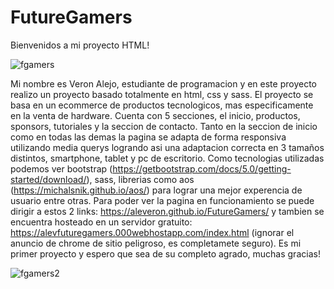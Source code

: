 # FutureGamers
Bienvenidos a mi proyecto HTML!

![fgamers](https://user-images.githubusercontent.com/87399606/163244079-c8cf069f-accf-4f27-a929-eaa518192b8a.png)

Mi nombre es Veron Alejo, estudiante de programacion y en este proyecto realizo un proyecto basado totalmente en html, css y sass. 
 El proyecto se basa en un ecommerce de productos tecnologicos, mas especificamente en la venta de hardware. Cuenta con 5 secciones, el inicio, productos, sponsors,
tutoriales y la seccion de contacto.
Tanto en la seccion de inicio como en todas las demas la pagina se adapta de forma responsiva utilizando media querys logrando asi una adaptacion correcta en 3 tamaños
distintos, smartphone, tablet y pc de escritorio.
 Como tecnologias utilizadas podemos ver bootstrap (https://getbootstrap.com/docs/5.0/getting-started/download/), sass, librerias como aos (https://michalsnik.github.io/aos/)
para lograr una mejor experencia de usuario entre otras.
Para poder ver la pagina en funcionamiento se puede dirigir a estos 2 links: https://aleveron.github.io/FutureGamers/ y tambien se encuentra hosteado en un servidor
gratuito: https://alevfuturegamers.000webhostapp.com/index.html (ignorar el anuncio de chrome de sitio peligroso, es completamete seguro).
 Es mi primer proyecto y espero que sea de su completo agrado, muchas gracias!


![fgamers2](https://user-images.githubusercontent.com/87399606/163244242-be88cb4a-dec8-4b43-b937-7d337edf6583.png)
